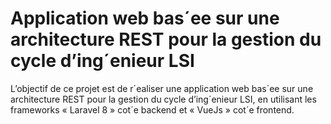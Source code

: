 # Application web bas´ee sur une architecture REST pour la gestion du cycle d’ing´enieur LSI
 L’objectif de ce projet est de r´ealiser une application web bas´ee sur une architecture REST pour la gestion du cycle d’ing´enieur LSI, en utilisant les frameworks « Laravel 8 » cot´e backend et « VueJs » cot´e frontend.

